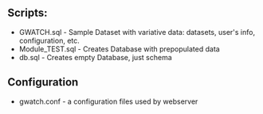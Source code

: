 ## Scripts:
 - GWATCH.sql - Sample Dataset with variative data: datasets, user's info, configuration, etc.
 - Module_TEST.sql - Creates Database with prepopulated data
 - db.sql	- Creates empty Database, just schema

## Configuration
 - gwatch.conf - a configuration files used by webserver
